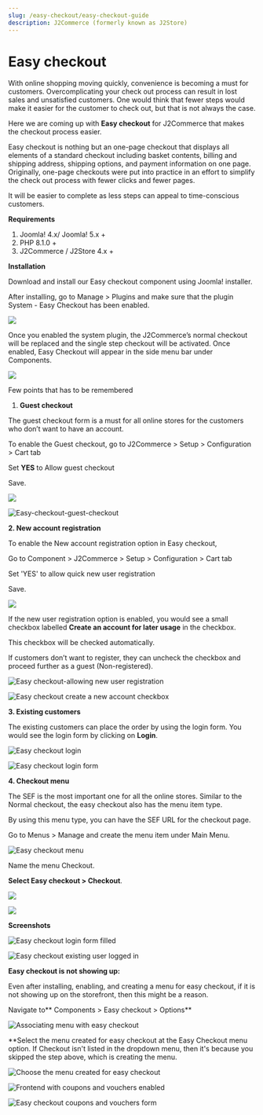 ```yaml
---
slug: /easy-checkout/easy-checkout-guide
description: J2Commerce (formerly known as J2Store)
---
```


# Easy checkout

With online shopping moving quickly, convenience is becoming a must for customers. Overcomplicating your check out process can result in lost sales and unsatisfied customers. One would think that fewer steps would make it easier for the customer to check out, but that is not always the case.

Here we are coming up with **Easy checkout** for J2Commerce that makes the checkout process easier.

Easy checkout is nothing but an one-page checkout that displays all elements of a standard checkout including basket contents, billing and shipping address, shipping options, and payment information on one page. Originally, one-page checkouts were put into practice in an effort to simplify the check out process with fewer clicks and fewer pages.

It will be easier to complete as less steps can appeal to time-conscious customers.

**Requirements**

1. Joomla! 4.x/ Joomla! 5.x +
2. PHP 8.1.0 +
3. J2Commerce / J2Store 4.x +

**Installation**

Download and install our Easy checkout component using Joomla! installer.

After installing, go to Manage > Plugins and make sure that the plugin System - Easy Checkout has been enabled.

![](<../../assets/vat-tax-8 (1).webp>)

Once you enabled the system plugin, the J2Commerce’s normal checkout will be replaced and the single step checkout will be activated. Once enabled, Easy Checkout will appear in the side menu bar under Components.

![](<../../assets/easy-checkout1a.webp>)

Few points that has to be remembered

1. **Guest checkout**

The guest checkout form is a must for all online stores for the customers who don’t want to have an account.

To enable the Guest checkout, go to J2Commerce > Setup > Configuration > Cart tab

Set **YES** to Allow guest checkout

Save.

![](<../../assets/vat-tax-9.webp>)

![Easy-checkout-guest-checkout](https://raw.githubusercontent.com/j2store/doc-images/master/easy-checkout/easy-checkout/easycheckout-guest.png)

**2. New account registration**

To enable the New account registration option in Easy checkout,

Go to Component > J2Commerce > Setup > Configuration > Cart tab

Set 'YES' to allow quick new user registration

Save.

![](<../../assets/vat-tax-10 (1).webp>)

If the new user registration option is enabled, you would see a small checkbox labelled **Create an account for later usage** in the checkbox.

This checkbox will be checked automatically.

If customers don’t want to register, they can uncheck the checkbox and proceed further as a guest (Non-registered).

![Easy checkout-allowing new user registration](https://raw.githubusercontent.com/j2store/doc-images/master/easy-checkout/easy-checkout/easycheckout-allow-user-registration-frontend.png)

![Easy checkout create a new account checkbox](https://raw.githubusercontent.com/j2store/doc-images/master/easy-checkout/easy-checkout/easycheckout-unselectbox-creating-new-acc.png)

**3. Existing customers**

The existing customers can place the order by using the login form. You would see the login form by clicking on **Login**.

![Easy checkout login](https://raw.githubusercontent.com/j2store/doc-images/master/easy-checkout/easy-checkout/easycheckout-login.png)

![Easy checkout login form](https://raw.githubusercontent.com/j2store/doc-images/master/easy-checkout/easy-checkout/easycheckout-loginform.png)

**4. Checkout menu**

The SEF is the most important one for all the online stores. Similar to the Normal checkout, the easy checkout also has the menu item type.

By using this menu type, you can have the SEF URL for the checkout page.

Go to Menus > Manage and create the menu item under Main Menu.&#x20;

![Easy checkout menu](../../assets/easy-checkout3.webp)

Name the menu Checkout.&#x20;

**Select Easy checkout > Checkout**.

![](<../../assets/easy-checkout2b.webp>)

![](<../../assets/easy-checkout2c.webp>)

**Screenshots**

![Easy checkout login form filled](https://raw.githubusercontent.com/j2store/doc-images/master/easy-checkout/easy-checkout/easycheckout-loginform-filled.png)

![Easy checkout existing user logged in](https://raw.githubusercontent.com/j2store/doc-images/master/easy-checkout/easy-checkout/easycheckout-existing-user.png)

**Easy checkout is not showing up:**

Even after installing, enabling, and creating a menu for easy checkout, if it is not showing up on the storefront, then this might be a reason.

Navigate to\*\* Components > Easy checkout > Options\*\*

![Associating menu with easy checkout](<../../assets/easy-checkout2 (1).webp>)

\*\*Select the menu created for easy checkout at the Easy Checkout menu option. If Checkout isn't listed in the dropdown menu, then it's because you skipped the step above, which is creating the menu.

![Choose the menu created for easy checkout](../../assets/easy-checkout4.webp)

![Frontend with coupons and vouchers enabled](https://raw.githubusercontent.com/j2store/doc-images/master/easy-checkout/easy-checkout/easy-checkout-coupons-vouchers-frontend.png)

![Easy checkout coupons and vouchers form](https://raw.githubusercontent.com/j2store/doc-images/master/easy-checkout/easy-checkout/easy-checkout-coupons-vouchers-clicked.png)
